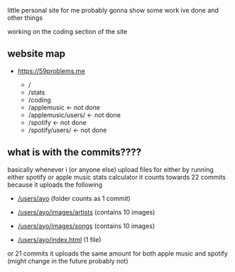 little personal site for me probably gonna show some work ive done and other things

working on the coding section of the site

## website map
- https://59problems.me

  - /
  - /stats
  - /coding
  - /applemusic <- not done
  - /applemusic/users/ <- not done
  - /spotify <- not done
  - /spotify/users/ <- not done
 
## what is with the commits????
basically whenever i (or anyone else) upload files for either by running either spotify or apple music stats calculator it counts towards 22 commits because it uploads the following

  - [/users/ayo](https://github.com/countervolts/59problems/tree/main/spotify/users/ayo) (folder counts as 1 commit) 
  
  - [/users/ayo/images/artists](https://github.com/countervolts/59problems/tree/main/spotify/users/ayo/images/artists) (contains 10 images)
  
  - [/users/ayo/images/songs](https://github.com/countervolts/59problems/tree/main/spotify/users/ayo/images/songs) (contains 10 images)
  
  - [/users/ayo/index.html](https://github.com/countervolts/59problems/blob/main/spotify/users/ayo/index.html) (1 file)

or 21 commits it uploads the same amount for both apple music and spotify (might change in the future probably not) 
